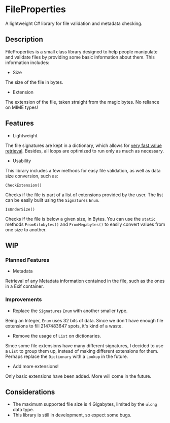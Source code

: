 # FileProperties
A lightweight C# library for file validation and metadata checking.


## Description

FileProperties is a small class library designed to help people manipulate and validate files by providing some basic information 
about them. This information includes:
- Size

The size of the file in bytes.
- Extension

The extension of the file, taken straight from the magic bytes. No reliance on MIME types!


## Features

- Lightweight

The file signatures are kept in a dictionary, which allows for [very fast value retrieval](https://docs.microsoft.com/en-us/dotnet/api/system.collections.generic.dictionary-2?view=netframework-4.7.2#remarks).
Besides, all loops are optimized to run only as much as necessary.

- Usability

This library includes a few methods for easy file validation, as well as data size conversion, such as:

`CheckExtension()`

Checks if the file is part of a list of extensions provided by the user. The list can be easily built using the `Signatures` `Enum`.

`IsUnderSize()`

Checks if the file is below a given size, in Bytes. You can use the `static` methods `FromKilobytes()` and `FromMegabytes()` to easily convert values from one size to another.

## WIP

### Planned Features

- Metadata

Retrieval of any Metadata information contained in the file, such as the ones in a Exif container.

### Improvements

- Replace the `Signatures` `Enum` with another smaller type.

Being an Integer, `Enum` uses 32 bits of data. Since we don't have enough file extensions to fill 2147483647 spots, it's kind of a waste.

- Remove the usage of `List` on dictionaries.

Since some file extensions have many different signatures, I decided to use a `List` to group them up, instead of making different extensions for them. Perhaps replace the `Dictionary` with a `Lookup` in the future.

- Add more extensions!

Only basic extensions have been added. More will come in the future.

## Considerations

- The maximum supported file size is 4 Gigabytes, limited by the `ulong` data type.
- This library is still in development, so expect some bugs.

